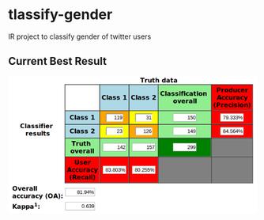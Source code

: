 tlassify-gender
===============

IR project to classify gender of twitter users

## Current Best Result ##
![](https://github.com/puneetsl/tlassify-gender/blob/master/classification_results/best/ConfusionMatrix.png)
